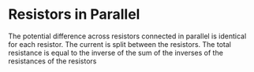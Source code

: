 # Resistors in Parallel
The potential difference across resistors connected in parallel is identical for each resistor. The current is split between the resistors. The total resistance is equal to the inverse of the sum of the inverses of the resistances of the resistors